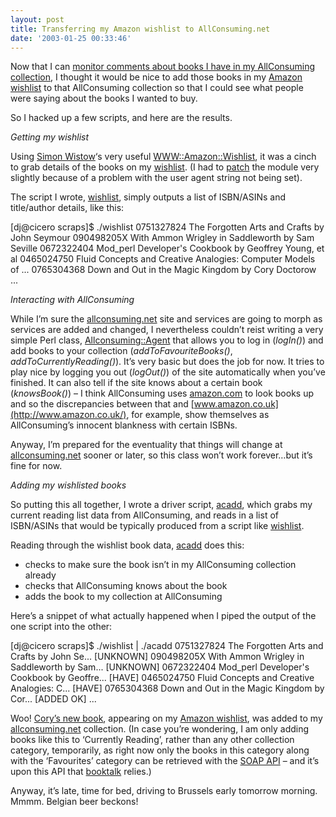```yaml
---
layout: post
title: Transferring my Amazon wishlist to AllConsuming.net
date: '2003-01-25 00:33:46'
---
```



Now that I can [monitor comments about books I have in my AllConsuming collection](http://www.pipetree.com/qmacro/blog/2003/01/the-disruptive-engineering-spectrum-and-booktalk-an-allconsuming-app/), I thought it would be nice to add those books in my [Amazon wishlist](http://www.amazon.co.uk/exec/obidos/wishlist/3G7VX6N7NMGWM/) to that AllConsuming collection so that I could see what people were saying about the books I wanted to buy.

So I hacked up a few scripts, and here are the results.

*Getting my wishlist*

Using [Simon Wistow](http://www.twoshortplanks.com/simon/)‘s very useful [WWW::Amazon::Wishlist](http://search.cpan.org/author/SIMONW/WWW-Amazon-Wishlist-0.85/), it was a cinch to grab details of the books on my [wishlist](http://www.amazon.co.uk/exec/obidos/wishlist/3G7VX6N7NMGWM/). (I had to [patch](/~dj/2003/01/Wishlist.pm.diff.txt) the module very slightly because of a problem with the user agent string not being set).

The script I wrote, [wishlist](/~dj/2003/01/wishlist), simply outputs a list of ISBN/ASINs and title/author details, like this:

[dj@cicero scraps]$ ./wishlist 0751327824 The Forgotten Arts and Crafts by John Seymour 090498205X With Ammon Wrigley in Saddleworth by Sam Seville 0672322404 Mod_perl Developer's Cookbook by Geoffrey Young, et al 0465024750 Fluid Concepts and Creative Analogies: Computer Models of ... 0765304368 Down and Out in the Magic Kingdom by Cory Doctorow ...

*Interacting with AllConsuming*

While I’m sure the [allconsuming.net](http://allconsuming.net/) site and services are going to morph as services are added and changed, I nevertheless couldn’t reist writing a very simple Perl class, [Allconsuming::Agent](/~dj/2003/01/Agent.pm) that allows you to log in (*logIn()*) and add books to your collection (*addToFavouriteBooks()*, *addToCurrentlyReading()*). It’s very basic but does the job for now. It tries to play nice by logging you out (*logOut()*) of the site automatically when you’ve finished. It can also tell if the site knows about a certain book (*knowsBook()*) – I think AllConsuming uses [amazon.com](http://www.amazon.com/) to look books up and so the discrepancies between that and [www.amazon.co.uk](http://www.amazon.co.uk/), for example, show themselves as AllConsuming’s innocent blankness with certain ISBNs.

Anyway, I’m prepared for the eventuality that things will change at [allconsuming.net](http://allconsuming.net/) sooner or later, so this class won’t work forever…but it’s fine for now.

*Adding my wishlisted books*

So putting this all together, I wrote a driver script, [acadd](/~dj/2003/01/acadd), which grabs my current reading list data from AllConsuming, and reads in a list of ISBN/ASINs that would be typically produced from a script like [wishlist](/~dj/2003/01/wishlist).

Reading through the wishlist book data, [acadd](/~dj/2003/01/acadd) does this:

- checks to make sure the book isn’t in my AllConsuming collection already
- checks that AllConsuming knows about the book
- adds the book to my collection at AllConsuming

Here’s a snippet of what actually happened when I piped the output of the one script into the other:

[dj@cicero scraps]$ ./wishlist | ./acadd 0751327824 The Forgotten Arts and Crafts by John Se... [UNKNOWN] 090498205X With Ammon Wrigley in Saddleworth by Sam... [UNKNOWN] 0672322404 Mod_perl Developer's Cookbook by Geoffre... [HAVE] 0465024750 Fluid Concepts and Creative Analogies: C... [HAVE] 0765304368 Down and Out in the Magic Kingdom by Cor... [ADDED OK] ...

Woo! [Cory’s new book](http://allconsuming.net/item.cgi?isbn=0765304368), appearing on my [Amazon wishlist](http://www.amazon.co.uk/exec/obidos/wishlist/3G7VX6N7NMGWM/), was added to my [allconsuming.net](http://allconsuming.net/) collection. (In case you’re wondering, I am only adding books like this to ‘Currently Reading’, rather than any other collection category, temporarily, as right now only the books in this category along with the ‘Favourites’ category can be retrieved with the [SOAP API](http://allconsuming.net/news/000012.html) – and it’s upon this API that [booktalk](/~dj/2003/01/booktalk) relies.)

Anyway, it’s late, time for bed, driving to Brussels early tomorrow morning. Mmmm. Belgian beer beckons!


